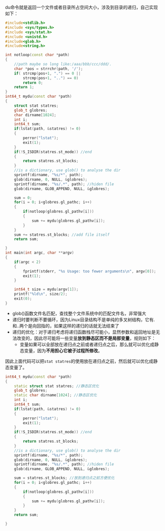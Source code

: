 du命令就是返回一个文件或者目录所占空间大小，涉及到目录的递归，自己实现如下：
```cpp
#include<stdlib.h>
#include <sys/types.h>
#include <sys/stat.h>
#include <unistd.h>
#include<glob.h>
#include<string.h>

int notloop(const char *path)
{
	//path maybe so long like:/aaa/bbb/ccc/ddd/.
	char *pos = strrchr(path, '/');
	if(	strcmp(pos+1, ".") == 0 ||
		strcmp(pos+1, "..") == 0)
		return 0;
	return 1;
}
int64_t mydu(const char *path)
{
	struct stat statres;
	glob_t globres;
	char dirname[1024];
	int i;
	int64_t sum;
	if(lstat(path, &statres) != 0)
	{
		perror("lstat");
		exit(1);
	}
	if(!S_ISDIR(statres.st_mode)) //end 
	{
		return statres.st_blocks;
	}
	//is a dictionary, use glob() to analyse the dir
	sprintf(dirname, "%s/*", path); 
	glob(dirname, 0, NULL, &globres);
	sprintf(dirname, "%s/.*", path); //hiden file
	glob(dirname, GLOB_APPEND, NULL, &globres);

	sum = 0;
	for(i = 0; i<globres.gl_pathc; i++)
	{
		if(notloop(globres.gl_pathv[i]))
		{
			sum += mydu(globres.gl_pathv[i]);	
		}
	}
	sum += statres.st_blocks; //add file itself
	return sum;

}
int main(int argc, char **argv)
{
	if(argc < 2)
	{
		fprintf(stderr, "%s Usage: too fewer arguments\n", argv[0]);
		exit(1);
	}

	int64_t size = mydu(argv[1]);
	printf("%ld\n", size/2);
	exit(0);
}
```
* glob()函数文件名匹配，查找整个文件系统中的匹配文件名，非常强大
* 递归时要判断不要循环，因为Linux目录结构不是单纯的多叉树结构，它有.和..两个是向回指的，如果这样的递归的话就无法结束了
* 递归的优化：对于递归考虑将递归函数栈尽可能小，显然参数和返回地址是无法改变的，因此尽可能将一些变量**放到静态区而不是局部变量**，规则如下：
  * 变量如果可以全部放在递归点之前或者递归点之后，那么就可以优化成静态变量，因为**不用担心它被子过程所修改**。

因此上面代码可以把`stat statres`的使用放在递归点之前，然后就可以优化成静态变量了。
```cpp
int64_t mydu(const char *path)
{
 	static struct stat statres; //静态区优化
	glob_t globres;
	static char dirname[1024]; //静态区优化
	int i;
	int64_t sum;
	if(lstat(path, &statres) != 0)
	{
		perror("lstat");
		exit(1);
	}
	if(!S_ISDIR(statres.st_mode)) //end 
	{
		return statres.st_blocks;
	}
	//is a dictionary, use glob() to analyse the dir
	sprintf(dirname, "%s/*", path); 
	glob(dirname, 0, NULL, &globres);
	sprintf(dirname, "%s/.*", path); //hiden file
	glob(dirname, GLOB_APPEND, NULL, &globres);

	sum = statres.st_blocks; //放到递归点之前方便优化
	for(i = 0; i<globres.gl_pathc; i++)
	{
		if(notloop(globres.gl_pathv[i]))
		{
			sum += mydu(globres.gl_pathv[i]);	
		}
	}
	return sum;

}
```
